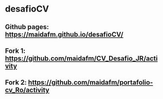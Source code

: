 # desafioCV

Github pages: https://maidafm.github.io/desafioCV/
--
Fork 1: https://github.com/maidafm/CV_Desafio_JR/activity
--
Fork 2: https://github.com/maidafm/portafolio-cv_Ro/activity
--
